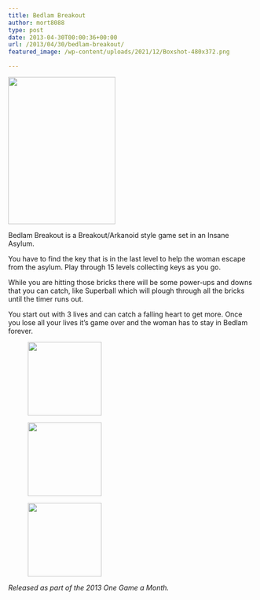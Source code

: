 ```yaml
---
title: Bedlam Breakout
author: mort8088
type: post
date: 2013-04-30T00:00:36+00:00
url: /2013/04/30/bedlam-breakout/
featured_image: /wp-content/uploads/2021/12/Boxshot-480x372.png

---
```

<img decoding="async" loading="lazy" class="size-medium wp-image-92 alignleft" src="https://mort8088.com/wp-content/uploads/2021/12/Boxshot-218x300.png" alt="" width="218" height="300" srcset="https://mort8088.com/wp-content/uploads/2021/12/Boxshot-218x300.png 218w, https://mort8088.com/wp-content/uploads/2021/12/Boxshot.png 480w" sizes="(max-width: 218px) 100vw, 218px" />

Bedlam Breakout is a Breakout/Arkanoid style game set in an Insane Asylum.

You have to find the key that is in the last level to help the woman escape from the asylum. Play through 15 levels collecting keys as you go.

While you are hitting those bricks there will be some power-ups and downs that you can catch, like Superball which will plough through all the bricks until the timer runs out.

You start out with 3 lives and can catch a falling heart to get more. Once you lose all your lives it&#8217;s game over and the woman has to stay in Bedlam forever.  
<!--more-->



<div id='gallery-4' class='gallery galleryid-173 gallery-columns-3 gallery-size-thumbnail'>
  <figure class='gallery-item'> 
  
  <div class='gallery-icon landscape'>
    <a href='https://mort8088.com/screenshot01-2/'><img width="150" height="150" src="https://mort8088.com/wp-content/uploads/2021/12/ScreenShot01-150x150.png" class="attachment-thumbnail size-thumbnail" alt="" decoding="async" loading="lazy" /></a>
  </div></figure><figure class='gallery-item'> 
  
  <div class='gallery-icon landscape'>
    <a href='https://mort8088.com/screenshot02/'><img width="150" height="150" src="https://mort8088.com/wp-content/uploads/2021/12/ScreenShot02-150x150.png" class="attachment-thumbnail size-thumbnail" alt="" decoding="async" loading="lazy" /></a>
  </div></figure><figure class='gallery-item'> 
  
  <div class='gallery-icon landscape'>
    <a href='https://mort8088.com/screenshot03/'><img width="150" height="150" src="https://mort8088.com/wp-content/uploads/2021/12/ScreenShot03-150x150.png" class="attachment-thumbnail size-thumbnail" alt="" decoding="async" loading="lazy" /></a>
  </div></figure>
</div>

_Released as part of the 2013 One Game a Month._